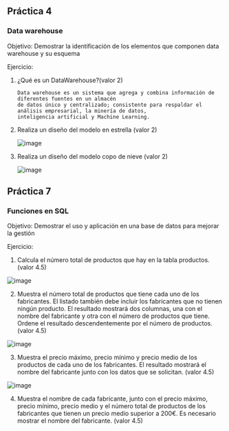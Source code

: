 
## Práctica 4
### Data warehouse

Objetivo: Demostrar la identificación de los elementos que componen data warehouse y
su esquema

Ejercicio:

1. ¿Qué es un DataWarehouse?(valor 2)


       Data warehouse es un sistema que agrega y combina información de diferentes fuentes en un almacén 
       de datos único y centralizado; consistente para respaldar el análisis empresarial, la minería de datos, 
       inteligencia artificial y Machine Learning.

2. Realiza un diseño del modelo en estrella (valor 2)

     ![image](https://user-images.githubusercontent.com/104279688/173006237-16ec5772-8e3b-41a9-8548-9b70c430bae6.png)


3. Realiza un diseño del modelo copo de nieve (valor 2)

    ![image](https://user-images.githubusercontent.com/104279688/173009495-be2da43e-e90d-4464-8bf5-61dd456b993f.png)



## Práctica 7
### Funciones en SQL
Objetivo: Demostrar el uso y aplicación en una base de datos para mejorar la gestión

Ejercicio:

1. Calcula el número total de productos que hay en la tabla productos. (valor 4.5)

![image](https://user-images.githubusercontent.com/104279688/173156276-153e525c-0ab5-434a-8e75-41dba5db8b78.png)

2. Muestra el número total de productos que tiene cada uno de los fabricantes. El listado
también debe incluir los fabricantes que no tienen ningún producto. El resultado
mostrará dos columnas, una con el nombre del fabricante y otra con el número de
productos que tiene. Ordene el resultado descendentemente por el número de
productos. (valor 4.5)

![image](https://user-images.githubusercontent.com/104279688/173157020-5a344f9b-e6a5-4ada-97cb-7ad2f83c7d75.png)

3. Muestra el precio máximo, precio mínimo y precio medio de los productos de cada
uno de los fabricantes. El resultado mostrará el nombre del fabricante junto con los
datos que se solicitan. (valor 4.5)

![image](https://user-images.githubusercontent.com/104279688/173159331-38d6dde2-d205-4952-9cda-69c1f34799a7.png)

4. Muestra el nombre de cada fabricante, junto con el precio máximo, precio mínimo,
precio medio y el número total de productos de los fabricantes que tienen un precio
medio superior a 200€. Es necesario mostrar el nombre del fabricante. (valor 4.5)


